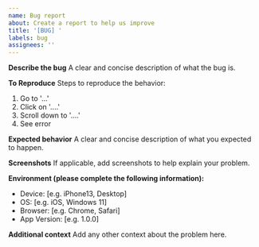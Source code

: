 ```yaml
---
name: Bug report
about: Create a report to help us improve
title: '[BUG] '
labels: bug
assignees: ''
---
```


**Describe the bug**
A clear and concise description of what the bug is.

**To Reproduce**
Steps to reproduce the behavior:
1. Go to '...'
2. Click on '....'
3. Scroll down to '....'
4. See error

**Expected behavior**
A clear and concise description of what you expected to happen.

**Screenshots**
If applicable, add screenshots to help explain your problem.

**Environment (please complete the following information):**
 - Device: [e.g. iPhone13, Desktop]
 - OS: [e.g. iOS, Windows 11]
 - Browser: [e.g. Chrome, Safari]
 - App Version: [e.g. 1.0.0]

**Additional context**
Add any other context about the problem here. 